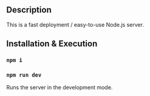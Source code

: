 ## Description

This is a fast deployment / easy-to-use Node.js server.

## Installation & Execution

### `npm i`
### `npm run dev`

Runs the server in the development mode.

